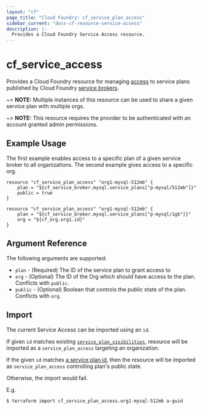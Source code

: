 ```yaml
---
layout: "cf"
page_title: "Cloud Foundry: cf_service_plan_access"
sidebar_current: "docs-cf-resource-service-access"
description: |-
  Provides a Cloud Foundry Service Access resource.
---
```


# cf\_service\_access

Provides a Cloud Foundry resource for managing [access](https://docs.cloudfoundry.org/services/access-control.html)
to service plans published by Cloud Foundry [service brokers](https://docs.cloudfoundry.org/services/).

~> **NOTE:** Multiple instances of this resource can be used to share a given service plan with multiple orgs.

~> **NOTE:** This resource requires the provider to be authenticated with an account granted admin permissions.



## Example Usage

The first example enables access to a specific plan of a given service broker to all organizations.
The second example gives access to a specific org.

```
resource "cf_service_plan_access" "org1-mysql-512mb" {
    plan = "${cf_service_broker.mysql.service_plans["p-mysql/512mb"]}"
    public = true
}

resource "cf_service_plan_access" "org1-mysql-512mb" {
    plan = "${cf_service_broker.mysql.service_plans["p-mysql/1gb"]}"
    org = "${cf_org.org1.id}"
}
```

## Argument Reference

The following arguments are supported:

* `plan` - (Required) The ID of the service plan to grant access to
* `org` - (Optional) The ID of the Org which should have access to the plan. Conflicts with `public`.
* `public` - (Optional) Boolean that controls the public state of the plan. Conflicts with `org`.

## Import

The current Service Access can be imported using an `id`.

If given `id` matches existing [`service_plan_visibilities`](https://apidocs.cloudfoundry.org/280/service_plan_visibilities/list_all_service_plan_visibilities.html),
resource will be imported as a `service_plan_access` targeting an organization.

If the given `id` matches [a service plan id](http://apidocs.cloudfoundry.org/280/service_plans/updating_a_service_plan.html),
then the resource will be imported as `service_plan_access` controlling plan's public state.

Otherwise, the import would fail.

E.g.

```
$ terraform import cf_service_plan_access.org1-mysql-512mb a-guid
```
